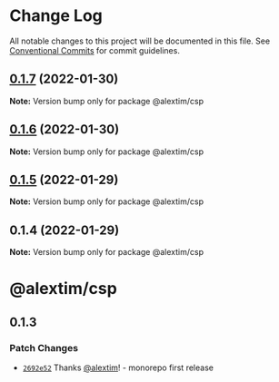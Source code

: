 # Change Log

All notable changes to this project will be documented in this file.
See [Conventional Commits](https://conventionalcommits.org) for commit guidelines.

## [0.1.7](https://github.com/alextim/at-blog/compare/@alextim/csp@0.1.6...@alextim/csp@0.1.7) (2022-01-30)

**Note:** Version bump only for package @alextim/csp





## [0.1.6](https://github.com/alextim/at-blog/compare/@alextim/csp@0.1.5...@alextim/csp@0.1.6) (2022-01-30)

**Note:** Version bump only for package @alextim/csp





## [0.1.5](https://github.com/alextim/at-blog/compare/@alextim/csp@0.1.4...@alextim/csp@0.1.5) (2022-01-29)

**Note:** Version bump only for package @alextim/csp

## 0.1.4 (2022-01-29)

**Note:** Version bump only for package @alextim/csp

# @alextim/csp

## 0.1.3

### Patch Changes

- [`2692e52`](https://github.com/alextim/at-blog/commit/2692e524fe2bf10e47e1a4fbd6f7173ca1be3b65) Thanks [@alextim](https://github.com/alextim)! - monorepo first release
